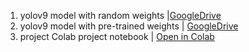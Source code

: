 1. yolov9 model with random weights |[GoogleDrive](https://drive.google.com/drive/folders/1UUZOx786R2Mpi3KzVq8_CJGC3f4DBWvR?usp=sharing)
2. yolov9 model with pre-trained weights | [GoogleDrive](https://drive.google.com/drive/folders/10qtS-_UmQgsGEBLyiBG1ygCyI7pFDPIO?usp=sharing)
3. project Colab project notebook | [Open in Colab](https://colab.research.google.com/drive/1ZrK-2UGYDfznbnucCm_-TbqJ4kDJUIoT?usp=sharing)
